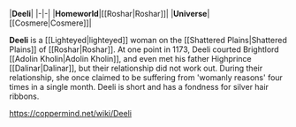 |**Deeli**|
|-|-|
|**Homeworld**|[[Roshar\|Roshar]]|
|**Universe**|[[Cosmere\|Cosmere]]|

**Deeli** is a [[Lighteyed\|lighteyed]] woman on the [[Shattered Plains\|Shattered Plains]] of [[Roshar\|Roshar]].
At one point in 1173, Deeli courted Brightlord [[Adolin Kholin\|Adolin Kholin]], and even met his father Highprince [[Dalinar\|Dalinar]], but their relationship did not work out. During their relationship, she once claimed to be suffering from 'womanly reasons' four times in a single month.
Deeli is short and has a fondness for silver hair ribbons.



https://coppermind.net/wiki/Deeli